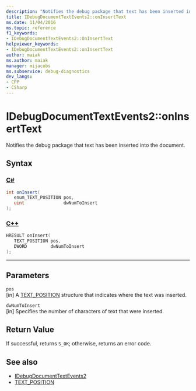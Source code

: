 ```yaml
---
description: "Notifies the debug package that text has been inserted into the document."
title: IDebugDocumentTextEvents2::onInsertText
ms.date: 11/04/2016
ms.topic: reference
f1_keywords:
- IDebugDocumentTextEvents2::OnInsertText
helpviewer_keywords:
- IDebugDocumentTextEvents2::onInsertText
author: maiak
ms.author: maiak
manager: mijacobs
ms.subservice: debug-diagnostics
dev_langs:
- CPP
- CSharp
---
```

# IDebugDocumentTextEvents2::onInsertText

Notifies the debug package that text has been inserted into the document.

## Syntax

### [C#](#tab/csharp)
```csharp
int onInsert( 
   enum_TEXT_POSITION pos,
   uint               dwNumToInsert
);
```
### [C++](#tab/cpp)
```cpp
HRESULT onInsert( 
   TEXT_POSITION pos,
   DWORD         dwNumToInsert
);
```
---

## Parameters
`pos`\
[in] A [TEXT_POSITION](../../../extensibility/debugger/reference/text-position.md) structure that indicates where the text was inserted.

`dwNumToInsert`\
[in] Specifies the number of characters of text that were inserted.

## Return Value
 If successful, returns `S_OK`; otherwise, returns an error code.

## See also
- [IDebugDocumentTextEvents2](../../../extensibility/debugger/reference/idebugdocumenttextevents2.md)
- [TEXT_POSITION](../../../extensibility/debugger/reference/text-position.md)
